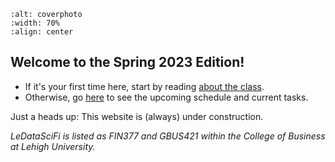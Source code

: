 
```{image} coverphoto/my_cover_skinny.png
:alt: coverphoto
:width: 70%
:align: center
```

## Welcome to the Spring 2023 Edition!

- If it's your first time here, start by reading [about the class](about/objectives). 
- Otherwise, go [here](about/schedule) to see the upcoming schedule and current tasks.

Just a heads up: This website is (always) under construction. 

_LeDataSciFi is listed as FIN377 and GBUS421 within the College of Business at Lehigh University._
